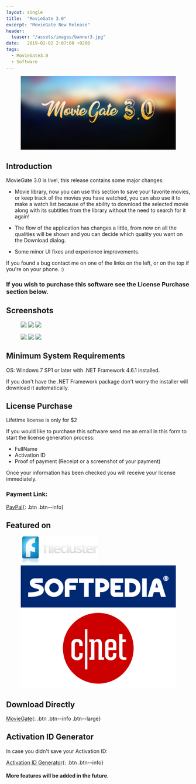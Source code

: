 ```yaml
---
layout: single
title:  "MovieGate 3.0"
excerpt: "MovieGate New Release"
header:
  teaser: "/assets/images/banner3.jpg"
date:   2019-02-02 2:07:00 +0200
tags:
  - MovieGate3.0 
  - Software
---
```

 
<figure>
	<a href=""><img src="/assets/images/banner3.jpg"></a>
</figure>

## Introduction

MovieGate 3.0 is live!, this release contains some major changes:

- Movie library, now you can use this section to save your favorite movies, or keep track of the movies you have watched, you can also use it to make a watch list because of the ability to download the selected movie along with its subtitles from the library without the need to search for it again!

- The flow of the application has changes a little, from now on all the qualities will be shown and you can decide which quality you want on the Download dialog.

- Some minor UI fixes and experience improvements.

If you found a bug contact me on one of the links on the left, or on the top if you're on your phone. :)

### If you wish to purchase this software see the License Purchase section below.

## Screenshots

<figure class="third">
	<a href="https://github.com/hmz777/MovieGate/raw/master/MovieGate_OxvqykJHTo.jpg"><img src="https://github.com/hmz777/MovieGate/raw/master/MovieGate_OxvqykJHTo.jpg"></a>
    <a href="https://github.com/hmz777/MovieGate/raw/master/MovieGate_mOY09EnQ7Y.jpg"><img src="https://github.com/hmz777/MovieGate/raw/master/MovieGate_mOY09EnQ7Y.jpg"></a>
    <a href="https://github.com/hmz777/MovieGate/raw/master/MovieGate_Dwreg81gZw.jpg"><img src="https://github.com/hmz777/MovieGate/raw/master/MovieGate_Dwreg81gZw.jpg"></a>
</figure>

<figure class="third">
	<a href="https://github.com/hmz777/MovieGate/raw/master/MovieGate_MIRXwVVH9k.jpg"><img src="https://github.com/hmz777/MovieGate/raw/master/MovieGate_MIRXwVVH9k.jpg"></a>
    <a href="https://github.com/hmz777/MovieGate/raw/master/MovieGate_msTdyhNraA.jpg"><img src="https://github.com/hmz777/MovieGate/raw/master/MovieGate_msTdyhNraA.jpg"></a>
    <a href="https://github.com/hmz777/MovieGate/raw/master/MovieGate_oehGUq9ywg.jpg"><img src="https://github.com/hmz777/MovieGate/raw/master/MovieGate_oehGUq9ywg.jpg"></a>
</figure>


## Minimum System Requirements

OS: Windows 7 SP1 or later with .NET Framework 4.6.1 installed.

If you don't have the .NET Framework package don't worry the installer will download it automatically.

## License Purchase

Lifetime license is only for $2

If you would like to purchase this software send me an email in this form to start the license generation process:

- FullName
- Activation ID
- Proof of payment (Receipt or a screenshot of your payment)

Once your information has been checked you will receive your license immediately.

### Payment Link: 

[PayPal](http://PayPal.me/MovieGateV2/2USD){: .btn .btn--info}

## Featured on

<figure class="third">
	<a href="https://www.filecluster.com/MovieGate.html"><img src="/assets/images/logo_filecluster.jpg"></a>
    <a href="https://www.softpedia.com/get/Internet/Internet-Radio-TV-Player/MovieGate.shtml"><img src="/assets/images/rba_sp_hd.png"></a>
    <a href="https://download.cnet.com/MovieGate/3000-31714_4-77997735.html"><img src="/assets/images/CNET-Logo-1.png"></a>
</figure>

## Download Directly


[MovieGate](https://github.com/hmz777/MovieGate/releases/download/3.1/MovieGateSetup.exe){: .btn .btn--info .btn--large}


## Activation ID Generator

In case you didn't save your Activation ID:


[Activation ID Generator](https://github.com/hmz777/MovieGate/releases/download/1.0/Activation.ID.Generator.exe){: .btn .btn--info}


#### More features will be added in the future.

